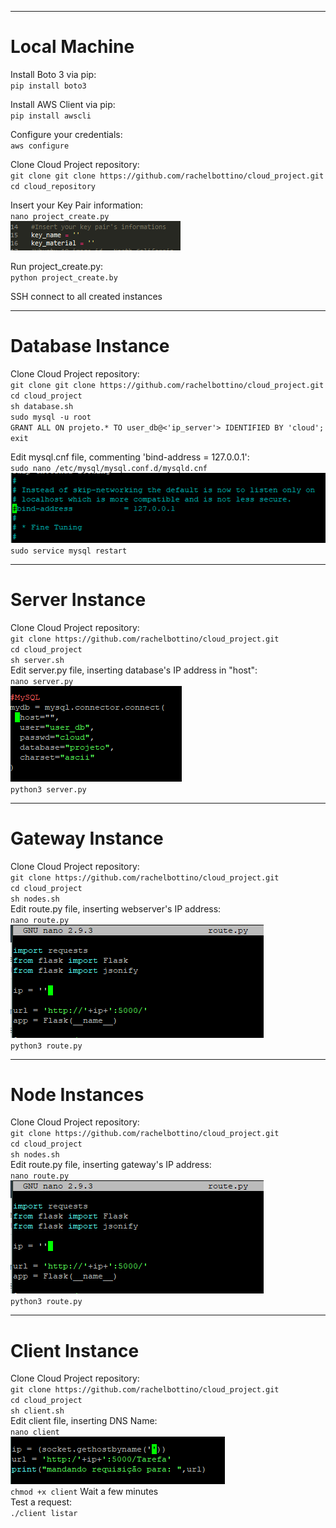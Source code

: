 ***
# Local Machine
Install Boto 3 via pip:<br>
`pip install boto3`

Install AWS Client via pip:<br>
`pip install awscli`

Configure your credentials:<br>
`aws configure`

Clone Cloud Project repository:<br>
`git clone git clone https://github.com/rachelbottino/cloud_project.git`<br>
`cd cloud_repository`<br>

Insert your Key Pair information:<br>
`nano project_create.py`<br>
![](https://github.com/rachelbottino/cloud_project/blob/master/images/keypair.PNG)<br>

Run project_create.py:<br>
`python project_create.by`

SSH connect to all created instances
***
# Database Instance
Clone Cloud Project repository:<br>
`git clone git clone https://github.com/rachelbottino/cloud_project.git`<br>
`cd cloud_project`<br>
`sh database.sh`<br>
`sudo mysql -u root`<br>
`GRANT ALL ON projeto.* TO user_db@<'ip_server'> IDENTIFIED BY 'cloud';`<br>
`exit`<br>

Edit mysql.cnf file, commenting 'bind-address = 127.0.0.1':<br>
`sudo nano /etc/mysql/mysql.conf.d/mysqld.cnf`<br>
![](https://github.com/rachelbottino/cloud_project/blob/master/images/mysql_file.PNG)<br>
`sudo service mysql restart`<br>
***
# Server Instance
Clone Cloud Project repository:<br>
`git clone https://github.com/rachelbottino/cloud_project.git`<br>
`cd cloud_project`<br>
`sh server.sh`<br>
Edit server.py file, inserting database's IP address in "host":<br>
`nano server.py`<br>
![](https://github.com/rachelbottino/cloud_project/blob/master/images/mysql_host.PNG)<br>
`python3 server.py`<br>
***
# Gateway Instance
Clone Cloud Project repository:<br>
`git clone https://github.com/rachelbottino/cloud_project.git`<br>
`cd cloud_project`<br>
`sh nodes.sh`<br>
Edit route.py file, inserting webserver's IP address:<br>
`nano route.py`<br>
![](https://github.com/rachelbottino/cloud_project/blob/master/images/server.PNG)<br>
`python3 route.py`
***
# Node Instances
Clone Cloud Project repository:<br>
`git clone https://github.com/rachelbottino/cloud_project.git`<br>
`cd cloud_project`<br>
`sh nodes.sh`<br>
Edit route.py file, inserting gateway's IP address:<br>
`nano route.py`<br>
![](https://github.com/rachelbottino/cloud_project/blob/master/images/server.PNG)<br>
`python3 route.py`
***
# Client Instance
Clone Cloud Project repository:<br>
`git clone https://github.com/rachelbottino/cloud_project.git`<br>
`cd cloud_project`<br>
`sh client.sh`<br>
Edit client file, inserting DNS Name:<br>
`nano client`<br>
![](https://github.com/rachelbottino/cloud_project/blob/master/images/client_c.PNG)<br>
`chmod +x client`
Wait a few minutes<br>
Test a request:<br>
`./client listar`
